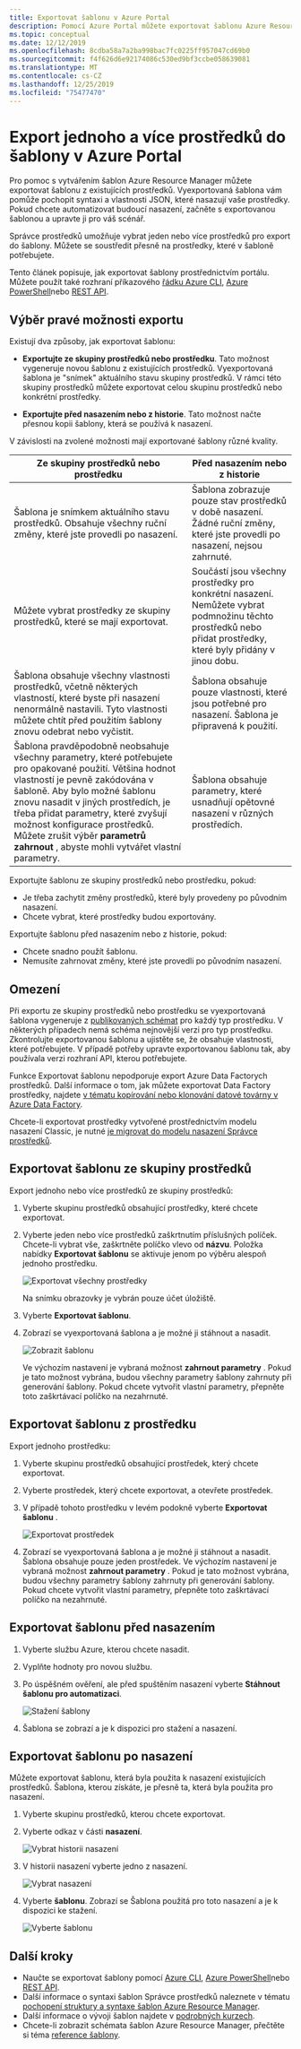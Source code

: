 ```yaml
---
title: Exportovat šablonu v Azure Portal
description: Pomocí Azure Portal můžete exportovat šablonu Azure Resource Manager z prostředků v rámci vašeho předplatného.
ms.topic: conceptual
ms.date: 12/12/2019
ms.openlocfilehash: 8cdba58a7a2ba998bac7fc0225ff957047cd69b0
ms.sourcegitcommit: f4f626d6e92174086c530ed9bf3ccbe058639081
ms.translationtype: MT
ms.contentlocale: cs-CZ
ms.lasthandoff: 12/25/2019
ms.locfileid: "75477470"
---
```

# <a name="single-and-multi-resource-export-to-a-template-in-azure-portal"></a>Export jednoho a více prostředků do šablony v Azure Portal

Pro pomoc s vytvářením šablon Azure Resource Manager můžete exportovat šablonu z existujících prostředků. Vyexportovaná šablona vám pomůže pochopit syntaxi a vlastnosti JSON, které nasazují vaše prostředky. Pokud chcete automatizovat budoucí nasazení, začněte s exportovanou šablonou a upravte ji pro váš scénář.

Správce prostředků umožňuje vybrat jeden nebo více prostředků pro export do šablony. Můžete se soustředit přesně na prostředky, které v šabloně potřebujete.

Tento článek popisuje, jak exportovat šablony prostřednictvím portálu. Můžete použít také rozhraní příkazového [řádku Azure CLI](../management/manage-resource-groups-cli.md#export-resource-groups-to-templates), [Azure PowerShell](../management/manage-resource-groups-powershell.md#export-resource-groups-to-templates)nebo [REST API](/rest/api/resources/resourcegroups/exporttemplate).

## <a name="choose-the-right-export-option"></a>Výběr pravé možnosti exportu

Existují dva způsoby, jak exportovat šablonu:

* **Exportujte ze skupiny prostředků nebo prostředku**. Tato možnost vygeneruje novou šablonu z existujících prostředků. Vyexportovaná šablona je "snímek" aktuálního stavu skupiny prostředků. V rámci této skupiny prostředků můžete exportovat celou skupinu prostředků nebo konkrétní prostředky.

* **Exportujte před nasazením nebo z historie**. Tato možnost načte přesnou kopii šablony, která se používá k nasazení.

V závislosti na zvolené možnosti mají exportované šablony různé kvality.

| Ze skupiny prostředků nebo prostředku | Před nasazením nebo z historie |
| --------------------- | ----------------- |
| Šablona je snímkem aktuálního stavu prostředků. Obsahuje všechny ruční změny, které jste provedli po nasazení. | Šablona zobrazuje pouze stav prostředků v době nasazení. Žádné ruční změny, které jste provedli po nasazení, nejsou zahrnuté. |
| Můžete vybrat prostředky ze skupiny prostředků, které se mají exportovat. | Součástí jsou všechny prostředky pro konkrétní nasazení. Nemůžete vybrat podmnožinu těchto prostředků nebo přidat prostředky, které byly přidány v jinou dobu. |
| Šablona obsahuje všechny vlastnosti prostředků, včetně některých vlastností, které byste při nasazení nenormálně nastavili. Tyto vlastnosti můžete chtít před použitím šablony znovu odebrat nebo vyčistit. | Šablona obsahuje pouze vlastnosti, které jsou potřebné pro nasazení. Šablona je připravená k použití. |
| Šablona pravděpodobně neobsahuje všechny parametry, které potřebujete pro opakované použití. Většina hodnot vlastností je pevně zakódována v šabloně. Aby bylo možné šablonu znovu nasadit v jiných prostředích, je třeba přidat parametry, které zvyšují možnost konfigurace prostředků.  Můžete zrušit výběr **parametrů zahrnout** , abyste mohli vytvářet vlastní parametry. | Šablona obsahuje parametry, které usnadňují opětovné nasazení v různých prostředích. |

Exportujte šablonu ze skupiny prostředků nebo prostředku, pokud:

* Je třeba zachytit změny prostředků, které byly provedeny po původním nasazení.
* Chcete vybrat, které prostředky budou exportovány.

Exportujte šablonu před nasazením nebo z historie, pokud:

* Chcete snadno použít šablonu.
* Nemusíte zahrnovat změny, které jste provedli po původním nasazení.

## <a name="limitations"></a>Omezení

Při exportu ze skupiny prostředků nebo prostředku se vyexportovaná šablona vygeneruje z [publikovaných schémat](https://github.com/Azure/azure-resource-manager-schemas/tree/master/schemas) pro každý typ prostředku. V některých případech nemá schéma nejnovější verzi pro typ prostředku. Zkontrolujte exportovanou šablonu a ujistěte se, že obsahuje vlastnosti, které potřebujete. V případě potřeby upravte exportovanou šablonu tak, aby používala verzi rozhraní API, kterou potřebujete.

Funkce Exportovat šablonu nepodporuje export Azure Data Factorych prostředků. Další informace o tom, jak můžete exportovat Data Factory prostředky, najdete [v tématu kopírování nebo klonování datové továrny v Azure Data Factory](https://aka.ms/exportTemplateViaAdf).

Chcete-li exportovat prostředky vytvořené prostřednictvím modelu nasazení Classic, je nutné [je migrovat do modelu nasazení Správce prostředků](https://aka.ms/migrateclassicresourcetoarm).

## <a name="export-template-from-a-resource-group"></a>Exportovat šablonu ze skupiny prostředků

Export jednoho nebo více prostředků ze skupiny prostředků:

1. Vyberte skupinu prostředků obsahující prostředky, které chcete exportovat.

1. Vyberte jeden nebo více prostředků zaškrtnutím příslušných políček.  Chcete-li vybrat vše, zaškrtněte políčko vlevo od **názvu**. Položka nabídky **Exportovat šablonu** se aktivuje jenom po výběru alespoň jednoho prostředku.

   ![Exportovat všechny prostředky](./media/export-template-portal/select-all-resources.png)

    Na snímku obrazovky je vybrán pouze účet úložiště.
1. Vyberte **Exportovat šablonu**.

1. Zobrazí se vyexportovaná šablona a je možné ji stáhnout a nasadit.

   ![Zobrazit šablonu](./media/export-template-portal/show-template.png)

   Ve výchozím nastavení je vybraná možnost **zahrnout parametry** .  Pokud je tato možnost vybrána, budou všechny parametry šablony zahrnuty při generování šablony. Pokud chcete vytvořit vlastní parametry, přepněte toto zaškrtávací políčko na nezahrnuté.

## <a name="export-template-from-a-resource"></a>Exportovat šablonu z prostředku

Export jednoho prostředku:

1. Vyberte skupinu prostředků obsahující prostředek, který chcete exportovat.

1. Vyberte prostředek, který chcete exportovat, a otevřete prostředek.

1. V případě tohoto prostředku v levém podokně vyberte **Exportovat šablonu** .

   ![Exportovat prostředek](./media/export-template-portal/export-single-resource.png)

1. Zobrazí se vyexportovaná šablona a je možné ji stáhnout a nasadit. Šablona obsahuje pouze jeden prostředek. Ve výchozím nastavení je vybraná možnost **zahrnout parametry** .  Pokud je tato možnost vybrána, budou všechny parametry šablony zahrnuty při generování šablony. Pokud chcete vytvořit vlastní parametry, přepněte toto zaškrtávací políčko na nezahrnuté.

## <a name="export-template-before-deployment"></a>Exportovat šablonu před nasazením

1. Vyberte službu Azure, kterou chcete nasadit.

1. Vyplňte hodnoty pro novou službu.

1. Po úspěšném ověření, ale před spuštěním nasazení vyberte **Stáhnout šablonu pro automatizaci**.

   ![Stažení šablony](./media/export-template-portal/download-before-deployment.png)

1. Šablona se zobrazí a je k dispozici pro stažení a nasazení.


## <a name="export-template-after-deployment"></a>Exportovat šablonu po nasazení

Můžete exportovat šablonu, která byla použita k nasazení existujících prostředků. Šablona, kterou získáte, je přesně ta, která byla použita pro nasazení.

1. Vyberte skupinu prostředků, kterou chcete exportovat.

1. Vyberte odkaz v části **nasazení**.

   ![Vybrat historii nasazení](./media/export-template-portal/select-deployment-history.png)

1. V historii nasazení vyberte jedno z nasazení.

   ![Vybrat nasazení](./media/export-template-portal/select-details.png)

1. Vyberte **šablonu**. Zobrazí se Šablona použitá pro toto nasazení a je k dispozici ke stažení.

   ![Vyberte šablonu](./media/export-template-portal/show-template-from-history.png)

## <a name="next-steps"></a>Další kroky

- Naučte se exportovat šablony pomocí [Azure CLI](../management/manage-resource-groups-cli.md#export-resource-groups-to-templates), [Azure PowerShell](../management/manage-resource-groups-powershell.md#export-resource-groups-to-templates)nebo [REST API](/rest/api/resources/resourcegroups/exporttemplate).
- Další informace o syntaxi šablon Správce prostředků naleznete v tématu [pochopení struktury a syntaxe šablon Azure Resource Manager](template-syntax.md).
- Další informace o vývoji šablon najdete v [podrobných kurzech](/azure/azure-resource-manager/).
- Chcete-li zobrazit schémata šablon Azure Resource Manager, přečtěte si téma [reference šablony](/azure/templates/).
